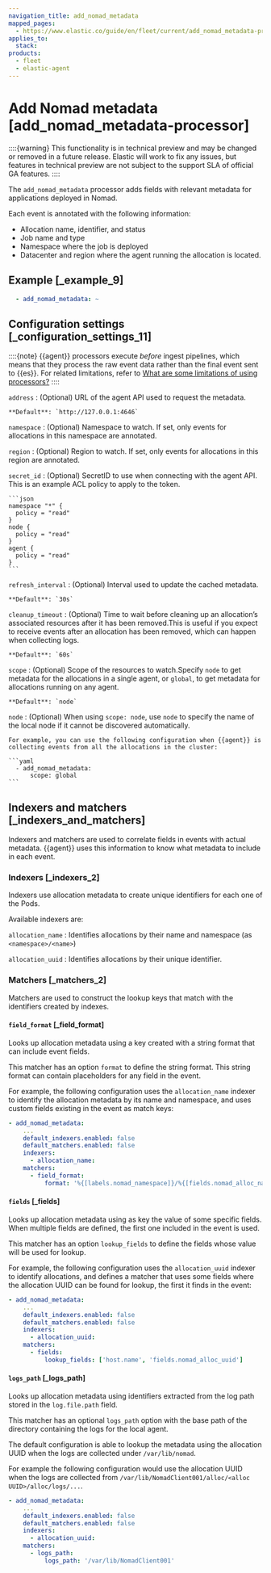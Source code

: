 ```yaml
---
navigation_title: add_nomad_metadata
mapped_pages:
  - https://www.elastic.co/guide/en/fleet/current/add_nomad_metadata-processor.html
applies_to:
  stack:
products:
  - fleet
  - elastic-agent
---
```


# Add Nomad metadata [add_nomad_metadata-processor]


::::{warning}
This functionality is in technical preview and may be changed or removed in a future release. Elastic will work to fix any issues, but features in technical preview are not subject to the support SLA of official GA features.
::::


The `add_nomad_metadata` processor adds fields with relevant metadata for applications deployed in Nomad.

Each event is annotated with the following information:

* Allocation name, identifier, and status
* Job name and type
* Namespace where the job is deployed
* Datacenter and region where the agent running the allocation is located.


## Example [_example_9]

```yaml
  - add_nomad_metadata: ~
```


## Configuration settings [_configuration_settings_11]

::::{note}
{{agent}} processors execute *before* ingest pipelines, which means that they process the raw event data rather than the final event sent to {{es}}. For related limitations, refer to [What are some limitations of using processors?](/reference/fleet/agent-processors.md#limitations)
::::

`address`
:   (Optional) URL of the agent API used to request the metadata.

    **Default**: `http://127.0.0.1:4646`

`namespace`
:   (Optional) Namespace to watch. If set, only events for allocations in this namespace are annotated.

`region`
:   (Optional) Region to watch. If set, only events for allocations in this region are annotated.

`secret_id`
:   (Optional) SecretID to use when connecting with the agent API. This is an example ACL policy to apply to the token.

    ```json
    namespace "*" {
      policy = "read"
    }
    node {
      policy = "read"
    }
    agent {
      policy = "read"
    }
    ```

`refresh_interval`
:   (Optional) Interval used to update the cached metadata.

    **Default**: `30s`

`cleanup_timeout`
:   (Optional) Time to wait before cleaning up an allocation’s associated resources after it has been removed.This is useful if you expect to receive events after an allocation has been removed, which can happen when collecting logs.

    **Default**: `60s`

`scope`
:   (Optional) Scope of the resources to watch.Specify `node` to get metadata for the allocations in a single agent, or `global`, to get metadata for allocations running on any agent.

    **Default**: `node`

`node`
:   (Optional) When using `scope: node`, use `node` to specify the name of the local node if it cannot be discovered automatically.

    For example, you can use the following configuration when {{agent}} is collecting events from all the allocations in the cluster:

    ```yaml
      - add_nomad_metadata:
          scope: global
    ```


## Indexers and matchers [_indexers_and_matchers]

Indexers and matchers are used to correlate fields in events with actual metadata. {{agent}} uses this information to know what metadata to include in each event.


### Indexers [_indexers_2]

Indexers use allocation metadata to create unique identifiers for each one of the Pods.

Available indexers are:

`allocation_name`
:   Identifies allocations by their name and namespace (as `<namespace>/<name>`)

`allocation_uuid`
:   Identifies allocations by their unique identifier.


### Matchers [_matchers_2]

Matchers are used to construct the lookup keys that match with the identifiers created by indexes.


#### `field_format` [_field_format]

Looks up allocation metadata using a key created with a string format that can include event fields.

This matcher has an option `format` to define the string format. This string format can contain placeholders for any field in the event.

For example, the following configuration uses the `allocation_name` indexer to identify the allocation metadata by its name and namespace, and uses custom fields existing in the event as match keys:

```yaml
- add_nomad_metadata:
    ...
    default_indexers.enabled: false
    default_matchers.enabled: false
    indexers:
      - allocation_name:
    matchers:
      - field_format:
          format: '%{[labels.nomad_namespace]}/%{[fields.nomad_alloc_name]}'
```


#### `fields` [_fields]

Looks up allocation metadata using as key the value of some specific fields. When multiple fields are defined, the first one included in the event is used.

This matcher has an option `lookup_fields` to define the fields whose value will be used for lookup.

For example, the following configuration uses the `allocation_uuid` indexer to identify allocations, and defines a matcher that uses some fields where the allocation UUID can be found for lookup, the first it finds in the event:

```yaml
- add_nomad_metadata:
    ...
    default_indexers.enabled: false
    default_matchers.enabled: false
    indexers:
      - allocation_uuid:
    matchers:
      - fields:
          lookup_fields: ['host.name', 'fields.nomad_alloc_uuid']
```


#### `logs_path` [_logs_path]

Looks up allocation metadata using identifiers extracted from the log path stored in the `log.file.path` field.

This matcher has an optional `logs_path` option with the base path of the directory containing the logs for the local agent.

The default configuration is able to lookup the metadata using the allocation UUID when the logs are collected under `/var/lib/nomad`.

For example the following configuration would use the allocation UUID when the logs are collected from `/var/lib/NomadClient001/alloc/<alloc UUID>/alloc/logs/...`.

```yaml
- add_nomad_metadata:
    ...
    default_indexers.enabled: false
    default_matchers.enabled: false
    indexers:
      - allocation_uuid:
    matchers:
      - logs_path:
          logs_path: '/var/lib/NomadClient001'
```

